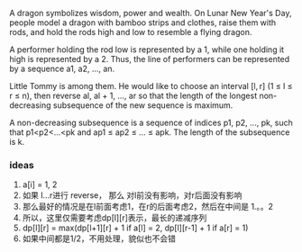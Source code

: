 A dragon symbolizes wisdom, power and wealth. On Lunar New Year's Day, people model a dragon with bamboo strips and
clothes, raise them with rods, and hold the rods high and low to resemble a flying dragon.

A performer holding the rod low is represented by a 1, while one holding it high is represented by a 2. Thus, the line
of performers can be represented by a sequence a1, a2, ..., an.

Little Tommy is among them. He would like to choose an interval [l, r] (1 ≤ l ≤ r ≤ n), then reverse al, al + 1, ..., ar
so that the length of the longest non-decreasing subsequence of the new sequence is maximum.

A non-decreasing subsequence is a sequence of indices p1, p2, ..., pk, such that p1<p2<...<pk and ap1 ≤ ap2 ≤ ... ≤ apk.
The length of the subsequence is k.

### ideas

1. a[i] = 1, 2
2. 如果 l...r进行 reverse， 那么 对l前没有影响，对r后面没有影响
3. 那么最好的情况是在l前面考虑1，在r的后面考虑2，然后在中间是 1.。。2
4. 所以，这里仅需要考虑dp[l][r]表示，最长的递减序列
5. dp[l][r] = max(dp[l+1][r] + 1 if a[l] = 2, dp[l][r-1] + 1 if a[r] = 1)
6. 如果中间都是1/2，不用处理，貌似也不会错